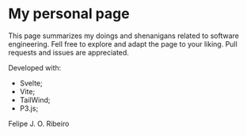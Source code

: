 # My personal page
This page summarizes my doings and shenanigans related to software engineering. Fell free to explore and adapt the page to your liking.
Pull requests and issues are appreciated.

Developed with:
- Svelte;
- Vite;
- TailWind;
- P3.js;

Felipe J. O. Ribeiro
